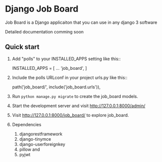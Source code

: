 
# Django Job Board

Job Board is a Django applicaiton that you can use in any django 3 software

Detailed documentation comming soon

Quick start
-----------

1. Add "polls" to your INSTALLED_APPS setting like this::

    INSTALLED_APPS = [
        ...
        'job_board',
    ]

2. Include the polls URLconf in your project urls.py like this::

    path('job_board/', include('job_board.urls')),

3. Run ``python manage.py migrate`` to create the job_board models.

4. Start the development server and visit http://127.0.0.1:8000/admin/

5. Visit http://127.0.0.1:8000/job_board/ to explore job_board.
6. Dependencies
   1. djangorestframework
   2. django-tinymce
   3. django-userforeignkey
   4. pillow and
   5. pyjwt